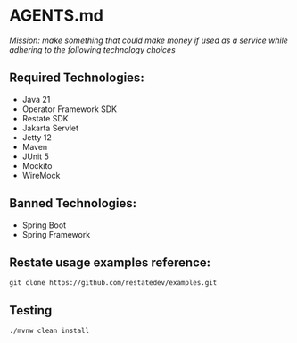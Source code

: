# AGENTS.md

*Mission: make something that could make money if used as a service while adhering to the following technology choices*

## Required Technologies:

* Java 21
* Operator Framework SDK
* Restate SDK
* Jakarta Servlet
* Jetty 12
* Maven
* JUnit 5
* Mockito
* WireMock

## Banned Technologies:

* Spring Boot
* Spring Framework

## Restate usage examples reference:

`git clone https://github.com/restatedev/examples.git`

## Testing

`./mvnw clean install`